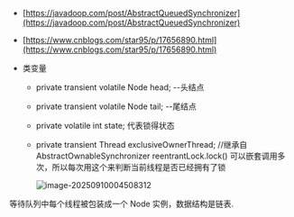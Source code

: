 - [https://javadoop.com/post/AbstractQueuedSynchronizer](https://javadoop.com/post/AbstractQueuedSynchronizer)

- [https://www.cnblogs.com/star95/p/17656890.html](https://www.cnblogs.com/star95/p/17656890.html)

- 类变量

  - private transient volatile Node head; --头结点

  - private transient volatile Node tail; --尾结点

  - private volatile int state; 代表锁得状态

  - private transient Thread exclusiveOwnerThread; //继承自AbstractOwnableSynchronizer reentrantLock.lock() 可以嵌套调用多次，所以每次用这个来判断当前线程是否已经拥有了锁
    
    ![image-20250910004508312](https://leslieyedoc.oss-cn-shanghai.aliyuncs.com/img/20250910-004511-image-20250910004508312.png)

等待队列中每个线程被包装成一个 Node 实例，数据结构是链表.



